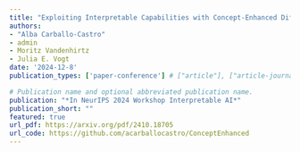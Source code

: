 ```yaml
---
title: "Exploiting Interpretable Capabilities with Concept-Enhanced Diffusion and Prototype Networks"
authors:
- "Alba Carballo-Castro"
- admin
- Moritz Vandenhirtz
- Julia E. Vogt
date: '2024-12-8'
publication_types: ['paper-conference'] # ["article"], ["article-journal"] or ['paper-conference']

# Publication name and optional abbreviated publication name.
publication: "*In NeurIPS 2024 Workshop Interpretable AI*"
publication_short: ""
featured: true
url_pdf: https://arxiv.org/pdf/2410.18705
url_code: https://github.com/acarballocastro/ConceptEnhanced
---
```

